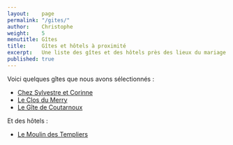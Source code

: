 ```yaml
---
layout:    page
permalink: "/gites/"
author:    Christophe
weight:    5
menutitle: Gîtes
title:     Gîtes et hôtels à proximité
excerpt:   Une liste des gîtes et des hôtels près des lieux du mariage
published: true
---
```


Voici quelques gîtes que nous avons sélectionnés :

- [Chez Sylvestre et Corinne](https://www.gites-de-france.com/location-vacances-Joux-la-ville-Chambre-d-hotes-89G2188.html)
- [Le Clos du Merry](http://www.leclosdumerry.fr/)
- [Le Gîte de Coutarnoux](http://gitedecoutarnoux.com/gite-joux-la-ville/)

Et des hôtels :

- [Le Moulin des Templiers](http://hotel-moulin-des-templiers.com/)
